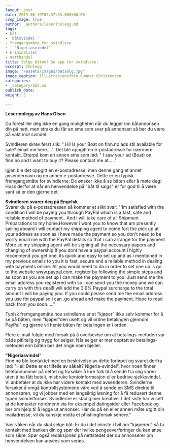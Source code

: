 ```yaml
---
layout: post
date: 2019-06-19T08:37:53.000+00:00
crop_image: true
author: _authors/leserinnlegg.md
tags:
- båt
- 'båtsvindel '
- fremgangsmåte for svindlere
- ' "Nigeriasvindel"'
- kriminalitet
- netthandel
title: Selge båten? Se opp for svindlere!
excerpt: Innlegg
image: "/assets/images/batsalg.jpg"
image_caption: Illustrasjonsfoto Gunnar Christensen
categories:
- _category/båt.md
publish_date: 
weight: 3

---
```

**Leserinnlegg av Hans Olsen**

Du forestiller deg ikke en gang muligheten når du legger inn båtannonsen din på nett, men straks du får en sms som svar på annonsen så bør du være på vakt mot svindel.

Svindleren skrev først slik: " Hi! Is your Boat on finn.no ads stil available for sale? email me here....". Det ble oppgitt en e-postadresse for nærmere kontakt. Etterpå kom en annen sms som lød: " I saw your ad (Boat) on finn.no and I want to buy it? Please contact me at....."

Igjen ble det oppgitt en e-postadresse, men denne gang et annet avsendernavn og en annen e-postadresse. Dette er en typisk fremgangsmåte for svindlerne: De ønsker ikke å se båten eller å møte deg: Husk derfor at når en henvendelse på "båt til salgs" er for god til å være sant så er den gjerne det.

**Svindleren svarer deg på Engelsk**  
Svarer du på e-postadressen så kommer et slikt svar: "'Im satisfied with the condition I will be paying you through PayPal which is a fast, safe and reliable method of payment.. And i will take care of all Shipment Preparations to my home.However i want you to know that am presently sailing aboard i will contact my shipping agent to come fort the pick up at your address as soon as i have made the payment so you don't need to be worry email me with the PayPal details so that i can arrange for the payment More so my shipping agent will be signing all the necessary papers and changing of ownership,If you dont have a paypal account i highly recommend you get one, its quick and easy to set up and as i mentioned in my previous emails to you it is fast, secure and a reliable method in dealing with payments online. All you would need to do in order to set one up is go to the website www.paypal.com, register by following the simple steps and as soon as you are set up i can make the payment to you! Just send me the email address you registered with so i can send you the money and we can carry on with this deal!I will add the 3.9% Paypal surcharge to the total amount I will be paying you. If you could please send me the email address you use for paypal so i can .go ahead and make the payment. Hope to read back from you soon....."

Typisk fremgangsmåte hos svindlerne er at "kjøper" ikke selv kommer for å se på båten, men "kjøper"den usett og vil ordne betalingen gjennom PayPal" og gjerne vil hente båten før betalingen er i orden.

Flere e-mail fulgte med forsøk på å overbevise om at betalings-metoden var både pålitelig og trygg for selger. Når selger er mer opptatt av betalings-metoden enn båten bør det ringe noen bjeller.

**"Nigeriasvindel"**  
Finn.no ble kontaktet med en beskrivelse av dette forløpet og svaret derfra lød: "Hei! Dette er et tilfelle av såkalt? Nigeria-svindel", hvor noen finner telefonnummer på nettet og forsøker å lure folk til å sende fra seg varen uten å ha fått betalt, misbruke kontoinformasjon eller bedrive sjekksvindel. Vi anbefaler at du ikke har videre kontakt med avsenderen. Svindlerne forsøker å omgå kontrollsystemene våre ved å sende en SMS direkte til annonsøren, og vi jobber med en langsiktig løsning for å få redusert denne typen svindelforsøk. Svindlerne er stadig mer kreative. I det siste har vi sett at de kontakter nordmenn via for eksempel datingsider eller Facebook og ber om hjelp til å legge ut annonser. Har du på en eller annen måte utgitt din mailadresse, vil du kanskje motta et phishingforsøk senere."

Vær våken når du skal selge båt: Er du i det minste i tvil om "kjøperen" så ta kontakt med banken din og spør der hvilke pengeoverføringer du kan anse som sikre. Spør også redaksjonen på nettstedet der du annonserer om henvendelsen kan ansees som seriøs.
